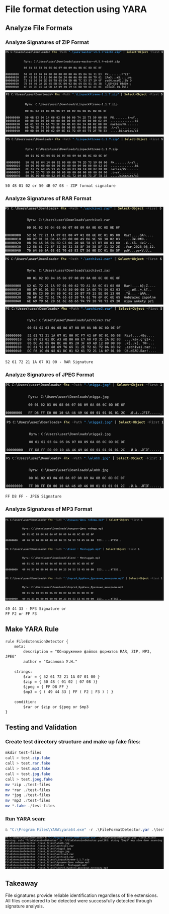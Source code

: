 # File format detection using YARA

## Analyze File Formats

### Analyze Signatures of ZIP Format
![ZIP signatures](/images/1.jpg)

```hex
50 4B 01 02 or 50 4B 07 08 - ZIP format signature
```

### Analyze Signatures of RAR Format
![RAR signatures](/images/2.jpg)
```hex
52 61 72 21 1A 07 01 00 - RAR Signature
```

### Analyze Signatures of JPEG Format
![JPEG signatures](/images/3.jpg)
```hex
FF D8 FF - JPEG Signature
```

### Analyze Signatures of MP3 Format
![MP3 signatures](/images/4.jpg)
```hex
49 44 33 - MP3 Signature or
FF F2 or FF F3
```

## Make YARA Rule

```yara
rule FileExtensionDetector {
	meta: 
		description = "Обнаружение файлов форматов RAR, ZIP, MP3, JPEG"
		author = "Хасанова У.Н."
		
	strings: 
		$rar = { 52 61 72 21 1A 07 01 00 }
		$zip = { 50 4B ( 01 02 | 07 08 )}
		$jpeg = { FF D8 FF }
		$mp3 = { ( 49 44 33 | FF ( F2 | F3 ) ) }
	
	condition: 
		$rar or $zip or $jpeg or $mp3  
}
```

## Testing and Validation

### Create test directory structure and make up fake files:
```powershell
mkdir test-files
call > test.zip.fake
call > test.rar.fake
call > test.mp3.fake
call > test.jpg.fake
call > test.jpeg.fake
mv *zip ./test-files
mv *rar ./test-files
mv *jpg ./test-files
mv *mp3 ./test-files
mv *.fake ./test-files
```

### Run YARA scan:
```powershell
& "C:\Program Files\YARA\yara64.exe" -r .\FileFormatDetector.yar .\test_files\
```

![run YARA](/images/5.jpg)

## Takeaway

File signatures provide reliable identification regardless of file extensions. All files considered to be detected were successfully detected through signature analysis.
